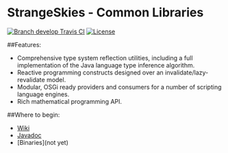 # StrangeSkies - Common Libraries

[![Branch develop Travis CI](http://img.shields.io/travis/StrangeSkies/uk.co.strangeskies.svg)](https://travis-ci.org/StrangeSkies/uk.co.strangeskies)
[![License](https://img.shields.io/github/license/StrangeSkies/uk.co.strangeskies.svg)](https://tldrlegal.com/license/gnu-general-public-license-v3-%28gpl-3%29)

##Features:

* Comprehensive type system reflection utilities, including a full implementation of the Java language type inference algorithm.
* Reactive programming constructs designed over an invalidate/lazy-revalidate model.
* Modular, OSGi ready providers and consumers for a number of scripting language engines.
* Rich mathematical programming API.

##Where to begin:

* [Wiki](https://github.com/StrangeSkies/uk.co.strangeskies/wiki)
* [Javadoc](https://strangeskies.github.io/uk.co.strangeskies/)
* [Binaries](not yet)
